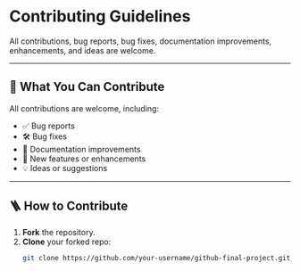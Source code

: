 

# Contributing Guidelines
All contributions, bug reports, bug fixes, documentation improvements, enhancements, and ideas are welcome.

---

## 🧠 What You Can Contribute

All contributions are welcome, including:

- ✅ Bug reports
- 🛠️ Bug fixes
- 📝 Documentation improvements
- 🚀 New features or enhancements
- 💡 Ideas or suggestions

---

## 🪜 How to Contribute

1. **Fork** the repository.
2. **Clone** your forked repo:
   ```bash
   git clone https://github.com/your-username/github-final-project.git
